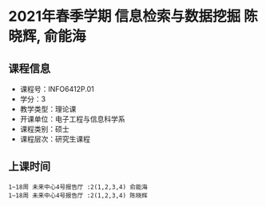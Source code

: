 # 2021年春季学期 信息检索与数据挖掘 陈晓辉, 俞能海






## 课程信息

- 课程号：INFO6412P.01
- 学分：3
- 教学类型：理论课
- 开课单位：电子工程与信息科学系
- 课程类别：硕士
- 课程层次：研究生课程

## 上课时间

```
1~18周 未来中心4号报告厅 :2(1,2,3,4) 俞能海
1~18周 未来中心4号报告厅 :2(1,2,3,4) 陈晓辉
```

